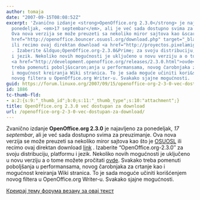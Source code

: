 ```yaml
---
author: tomaja
date: "2007-09-15T08:08:52Z"
excerpt: 'Zvanično izdanje <strong>OpenOffice.org 2.3.0</strong> je najavljeno za
  ponedeljak, <em>17 septembar</em>, ali je već sada dostupno svima za preuzimanje.
  Ova nova verzija se može preuzeti sa nekoliko miror sajtova kao &scaron;to je <a
  href="http://openoffice.bouncer.osuosl.org/download.php" target="_blank">OSUOSL</a>
  ili recimo ovaj direktan download <a href="http://proyectos.pixelamigo.com/software/openoffice/stable/2.3.0/">link</a>
  . Izaberite &ldquo;OpenOffice.org-2.3.0&Prime; za svoju distribuciju, platformu
  i jezik. Nekoliko novih mogućnosti je uključeno u novu verziju a o tome možete pročitati
  <a href="http://development.openoffice.org/releases/2.3.0.html">ovde</a>. Svakako
  treba pomenuti pobolj&scaron;anja u performansama, novog čarobnjaka za crtanje kao
  i mogućnost kreiranja Wiki stranica. To je sada moguće učiniti kori&scaron;ćenjem
  novog filtera u OpenOffice.org Writer-u. Svakako sjajne mogućnosti. '
guid: https://forum.linuxo.org/2007/09/15/openoffice-org-2-3-0-vec-dostupan-za-download/
id: 1886
tc-thumb-fld:
- a:2:{s:9:"_thumb_id";b:0;s:11:"_thumb_type";s:10:"attachment";}
title: OpenOffice.org 2.3.0 već dostupan za download
url: /openoffice-org-2-3-0-vec-dostupan-za-download/
---
```

Zvanično izdanje **OpenOffice.org 2.3.0** je najavljeno za ponedeljak, _17 septembar_, ali je već sada dostupno svima za preuzimanje. Ova nova verzija se može preuzeti sa nekoliko miror sajtova kao &scaron;to je <a href="http://openoffice.bouncer.osuosl.org/download.php" target="_blank">OSUOSL</a> ili recimo ovaj direktan download [link](http://proyectos.pixelamigo.com/software/openoffice/stable/2.3.0/) . Izaberite &ldquo;OpenOffice.org-2.3.0&Prime; za svoju distribuciju, platformu i jezik. Nekoliko novih mogućnosti je uključeno u novu verziju a o tome možete pročitati [ovde](http://development.openoffice.org/releases/2.3.0.html). Svakako treba pomenuti pobolj&scaron;anja u performansama, novog čarobnjaka za crtanje kao i mogućnost kreiranja Wiki stranica. To je sada moguće učiniti kori&scaron;ćenjem novog filtera u OpenOffice.org Writer-u. Svakako sjajne mogućnosti. <!--break-->

[Креирај тему форума везану за овај текст](https://linuxo.org/nova-tema-na-forumu/?se_pid=1886)